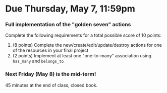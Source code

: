 # Due Thursday, May 7, 11:59pm

### Full implementation of the "golden seven" actions

Complete the following requirements for a total possible score of 10 points:

1. (8 points) Complete the new/create/edit/update/destroy actions for one of the resources in your final project
2. (2 points) Implement at least one "one-to-many" association using ```has_many``` and ```belongs_to```

### Next Friday (May 8) is the mid-term!

45 minutes at the end of class, closed book.